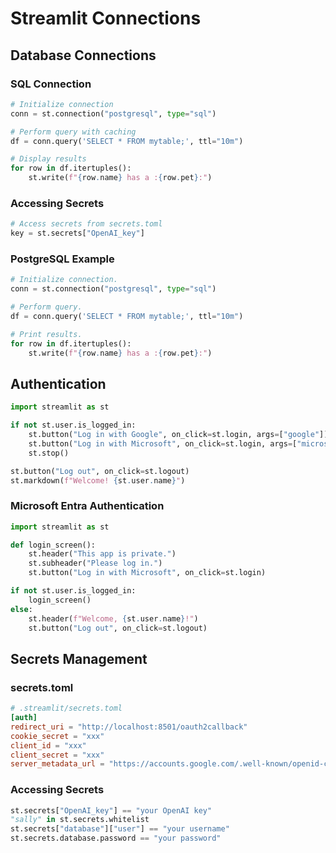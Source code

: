 # Streamlit Connections

## Database Connections

### SQL Connection

```python
# Initialize connection
conn = st.connection("postgresql", type="sql")

# Perform query with caching
df = conn.query('SELECT * FROM mytable;', ttl="10m")

# Display results
for row in df.itertuples():
    st.write(f"{row.name} has a :{row.pet}:")
```

### Accessing Secrets

```python
# Access secrets from secrets.toml
key = st.secrets["OpenAI_key"]
```

### PostgreSQL Example

```python
# Initialize connection.
conn = st.connection("postgresql", type="sql")

# Perform query.
df = conn.query('SELECT * FROM mytable;', ttl="10m")

# Print results.
for row in df.itertuples():
    st.write(f"{row.name} has a :{row.pet}:")
```

## Authentication

```python
import streamlit as st

if not st.user.is_logged_in:
    st.button("Log in with Google", on_click=st.login, args=["google"])
    st.button("Log in with Microsoft", on_click=st.login, args=["microsoft"])
    st.stop()

st.button("Log out", on_click=st.logout)
st.markdown(f"Welcome! {st.user.name}")
```

### Microsoft Entra Authentication

```python
import streamlit as st

def login_screen():
    st.header("This app is private.")
    st.subheader("Please log in.")
    st.button("Log in with Microsoft", on_click=st.login)

if not st.user.is_logged_in:
    login_screen()
else:
    st.header(f"Welcome, {st.user.name}!")
    st.button("Log out", on_click=st.logout)
```

## Secrets Management

### secrets.toml

```toml
# .streamlit/secrets.toml
[auth]
redirect_uri = "http://localhost:8501/oauth2callback"
cookie_secret = "xxx"
client_id = "xxx"
client_secret = "xxx"
server_metadata_url = "https://accounts.google.com/.well-known/openid-configuration"
```

### Accessing Secrets

```python
st.secrets["OpenAI_key"] == "your OpenAI key"
"sally" in st.secrets.whitelist
st.secrets["database"]["user"] == "your username"
st.secrets.database.password == "your password"
```